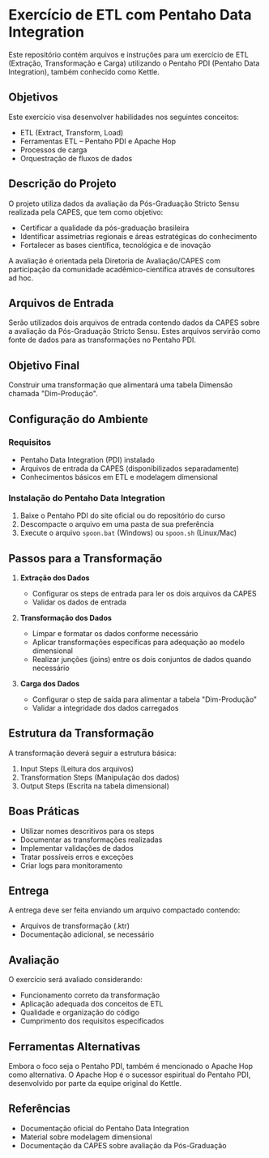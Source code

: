 # Exercício de ETL com Pentaho Data Integration

Este repositório contém arquivos e instruções para um exercício de ETL (Extração, Transformação e Carga) utilizando o Pentaho PDI (Pentaho Data Integration), também conhecido como Kettle.

## Objetivos

Este exercício visa desenvolver habilidades nos seguintes conceitos:
- ETL (Extract, Transform, Load)
- Ferramentas ETL – Pentaho PDI e Apache Hop
- Processos de carga
- Orquestração de fluxos de dados

## Descrição do Projeto

O projeto utiliza dados da avaliação da Pós-Graduação Stricto Sensu realizada pela CAPES, que tem como objetivo:
- Certificar a qualidade da pós-graduação brasileira
- Identificar assimetrias regionais e áreas estratégicas do conhecimento
- Fortalecer as bases científica, tecnológica e de inovação

A avaliação é orientada pela Diretoria de Avaliação/CAPES com participação da comunidade acadêmico-científica através de consultores ad hoc.

## Arquivos de Entrada

Serão utilizados dois arquivos de entrada contendo dados da CAPES sobre a avaliação da Pós-Graduação Stricto Sensu. Estes arquivos servirão como fonte de dados para as transformações no Pentaho PDI.

## Objetivo Final

Construir uma transformação que alimentará uma tabela Dimensão chamada "Dim-Produção".

## Configuração do Ambiente

### Requisitos

- Pentaho Data Integration (PDI) instalado
- Arquivos de entrada da CAPES (disponibilizados separadamente)
- Conhecimentos básicos em ETL e modelagem dimensional

### Instalação do Pentaho Data Integration

1. Baixe o Pentaho PDI do site oficial ou do repositório do curso
2. Descompacte o arquivo em uma pasta de sua preferência
3. Execute o arquivo `spoon.bat` (Windows) ou `spoon.sh` (Linux/Mac)

## Passos para a Transformação

1. **Extração dos Dados**
   - Configurar os steps de entrada para ler os dois arquivos da CAPES
   - Validar os dados de entrada

2. **Transformação dos Dados**
   - Limpar e formatar os dados conforme necessário
   - Aplicar transformações específicas para adequação ao modelo dimensional
   - Realizar junções (joins) entre os dois conjuntos de dados quando necessário

3. **Carga dos Dados**
   - Configurar o step de saída para alimentar a tabela "Dim-Produção"
   - Validar a integridade dos dados carregados

## Estrutura da Transformação

A transformação deverá seguir a estrutura básica:
1. Input Steps (Leitura dos arquivos)
2. Transformation Steps (Manipulação dos dados)
3. Output Steps (Escrita na tabela dimensional)

## Boas Práticas

- Utilizar nomes descritivos para os steps
- Documentar as transformações realizadas
- Implementar validações de dados
- Tratar possíveis erros e exceções
- Criar logs para monitoramento

## Entrega

A entrega deve ser feita enviando um arquivo compactado contendo:
- Arquivos de transformação (.ktr)
- Documentação adicional, se necessário

## Avaliação

O exercício será avaliado considerando:
- Funcionamento correto da transformação
- Aplicação adequada dos conceitos de ETL
- Qualidade e organização do código
- Cumprimento dos requisitos especificados

## Ferramentas Alternativas

Embora o foco seja o Pentaho PDI, também é mencionado o Apache Hop como alternativa. O Apache Hop é o sucessor espiritual do Pentaho PDI, desenvolvido por parte da equipe original do Kettle.

## Referências

- Documentação oficial do Pentaho Data Integration
- Material sobre modelagem dimensional
- Documentação da CAPES sobre avaliação da Pós-Graduação

